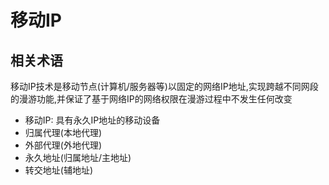 # 移动IP

## 相关术语

移动IP技术是移动节点(计算机/服务器等)以固定的网络IP地址,实现跨越不同网段的漫游功能,并保证了基于网络IP的网络权限在漫游过程中不发生任何改变

- 移动IP: 具有永久IP地址的移动设备
- 归属代理(本地代理)
- 外部代理(外地代理)
- 永久地址(归属地址/主地址)
- 转交地址(辅地址)
